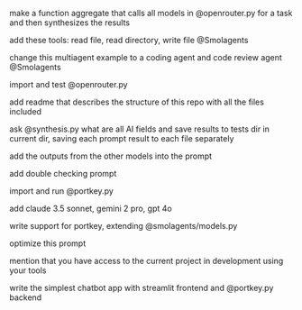 make a function aggregate that calls all models in @openrouter.py for a task and then synthesizes the results

add these tools: read file, read directory, write file @Smolagents

change this multiagent example to a coding agent and code review agent @Smolagents

import and test @openrouter.py

add readme that describes the structure of this repo with all the files included

ask @synthesis.py what are all AI fields and save results to tests dir in current dir, saving each prompt result to each file separately

add the outputs from the other models into the prompt

add double checking prompt 

import and run @portkey.py 

add claude 3.5 sonnet, gemini 2 pro, gpt 4o 

write support for portkey, extending @smolagents/models.py

optimize this prompt

mention that you have access to the current project in development using your tools

write the simplest chatbot app with streamlit frontend and @portkey.py backend